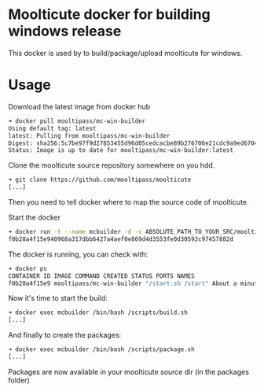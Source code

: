 # Moolticute docker for building windows release

This docker is used by to build/package/upload moolticute for windows.

# Usage

Download the latest image from docker hub
```bash
➜ docker pull mooltipass/mc-win-builder
Using default tag: latest
latest: Pulling from mooltipass/mc-win-builder
Digest: sha256:5c7be97f9d27853455d96d05cedcacbe89b276706e21cdc9a9ed67047e598ff3
Status: Image is up to date for mooltipass/mc-win-builder:latest
```

Clone the moolticute source repository somewhere on you hdd.
```bash
➜ git clone https://github.com/mooltipass/moolticute
[...]
```

Then you need to tell docker where to map the source code of moolticute.

Start the docker
```bash
➜ docker run -t --name mcbuilder -d -v ABSOLUTE_PATH_TO_YOUR_SRC/moolticute:/moolticute mooltipass/mc-win-builder
f0b28a4f15e940968a317dbb6427a4aef0e869d4d3553fe0d30592c97457882d
```

The docker is running, you can check with:
```bash
➜ docker ps
CONTAINER ID IMAGE COMMAND CREATED STATUS PORTS NAMES
f0b28a4f15e9 mooltipass/mc-win-builder "/start.sh /start" About a minute ago Up About a minute mcbuilder
```

Now it's time to start the build:
```bash
➜ docker exec mcbuilder /bin/bash /scripts/build.sh
[...]
```

And finally to create the packages:
```bash
➜ docker exec mcbuilder /bin/bash /scripts/package.sh
[...]
```

Packages are now available in your moolticute source dir (in the packages folder)
